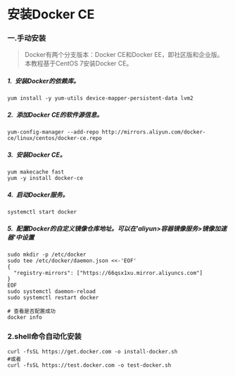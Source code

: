 # 安装Docker CE

### 一.手动安装

> Docker有两个分支版本：Docker CE和Docker EE，即社区版和企业版。本教程基于CentOS 7安装Docker CE。

##### 1.  安装Docker的依赖库。

```shell
yum install -y yum-utils device-mapper-persistent-data lvm2
```

##### 2.  添加Docker CE的软件源信息。

```shell
yum-config-manager --add-repo http://mirrors.aliyun.com/docker-ce/linux/centos/docker-ce.repo
```

##### 3.  安装Docker CE。

```shell
yum makecache fast
yum -y install docker-ce
```

##### 4.  启动Docker服务。

```shell
systemctl start docker
```

##### 5.  配置Docker的自定义镜像仓库地址。可以在'aliyun>容器镜像服务>镜像加速器'中设置

```shell
sudo mkdir -p /etc/docker
sudo tee /etc/docker/daemon.json <<-'EOF'
{
  "registry-mirrors": ["https://66qsx1xu.mirror.aliyuncs.com"]
}
EOF
sudo systemctl daemon-reload
sudo systemctl restart docker

# 查看是否配置成功
docker info
```

### 2.shell命令自动化安装

```shell
curl -fsSL https://get.docker.com -o install-docker.sh
#或者
curl -fsSL https://test.docker.com -o test-docker.sh
```